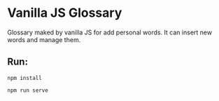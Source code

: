 # Vanilla JS Glossary

Glossary maked by vanilla JS for add personal words. It can insert new words and manage them.

## Run:

`npm install`

`npm run serve`
